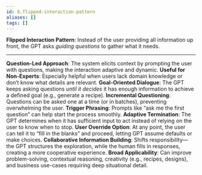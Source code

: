 ```yaml
---
id: 8.flipped-interaction-pattern
aliases: []
tags: []
---
```


**Flipped Interaction Pattern**: Instead of the user providing all information up front, the GPT asks _guiding questions_ to gather what it needs.

---

**Question-Led Approach**: The system elicits context by prompting the user with questions, making the interaction adaptive and dynamic.
**Useful for Non-Experts**: Especially helpful when users lack domain knowledge or don’t know what details are relevant.
**Goal-Oriented Dialogue**: The GPT keeps asking questions _until it decides_ it has enough information to achieve a defined goal (e.g., generate a recipe).
**Incremental Questioning**: Questions can be asked one at a time (or in batches), preventing overwhelming the user.
**Trigger Phrasing**: Prompts like “ask me the first question” can help start the process smoothly.
**Adaptive Termination**: The GPT determines when it has sufficient input to act instead of relying on the user to know when to stop.
**User Override Option**: At any point, the user can tell it to “fill in the blanks” and proceed, letting GPT assume defaults or make choices.
**Collaborative Information Building**: Shifts responsibility—the GPT structures the exploration, while the human fills in responses, creating a more cooperative experience.
**Broad Applicability**: Can improve problem-solving, contextual reasoning, creativity (e.g., recipes, designs), and business use-cases requiring deep situational detail.
